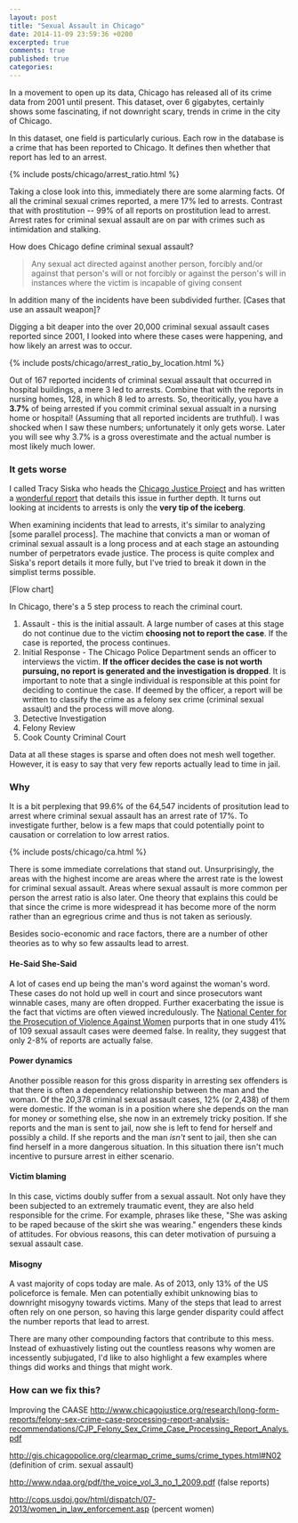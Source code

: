 ```yaml
---
layout: post
title: "Sexual Assault in Chicago"
date: 2014-11-09 23:59:36 +0200
excerpted: true
comments: true
published: true
categories:
---
```


In a movement to open up its data, Chicago has released all of its crime data from 2001 until present. This dataset, over 6 gigabytes, certainly shows some fascinating, if not downright scary, trends in crime in the city of Chicago.

In this dataset, one field is particularly curious. Each row in the database is a crime that has been reported to Chicago. It defines then whether that report has led to an arrest.

{% include posts/chicago/arrest_ratio.html %}

Taking a close look into this, immediately there are some alarming facts. Of all the criminal sexual crimes reported, a mere 17% led to arrests. Contrast that with prostitution -- 99% of all reports on prostitution lead to arrest. Arrest rates for criminal sexual assault are on par with crimes such as intimidation and stalking.

How does Chicago define criminal sexual assault?

> Any sexual act directed against another person, forcibly and/or against that person's will or not forcibly or against the person's will in instances where the victim is incapable of giving consent

In addition many of the incidents have been subdivided further. [Cases that use an assault weapon]?

Digging a bit deaper into the over 20,000 criminal sexual assault cases reported since 2001, I looked into where these cases were happening, and how likely an arrest was to occur.

{% include posts/chicago/arrest_ratio_by_location.html %}

Out of 167 reported incidents of criminal sexual assault that occurred in hospital buildings, a mere 3 led to arrests. Combine that with the reports in nursing homes, 128, in which 8 led to arrests. So, theoritically, you have a __3.7%__ of being arrested if you commit criminal sexual assualt in a nursing home or hospital! (Assuming that all reported incidents are truthful). I was shocked when I saw these numbers; unfortunately it only gets worse. Later you will see why 3.7% is a gross overestimate and the actual number is most likely much lower.

### It gets worse

I called Tracy Siska who heads the [Chicago Justice Project](http://chicagojustice.org/) and has written a [wonderful report](http://www.chicagojustice.org/research/long-form-reports/felony-sex-crime-case-processing-report-analysis-recommendations/CJP_Felony_Sex_Crime_Case_Processing_Report_Analys.pdf) that details this issue in further depth. It turns out looking at incidents to arrests is only the __very tip of the iceberg__. 

When examining incidents that lead to arrests, it's similar to analyzing [some parallel process]. The machine that convicts a man or woman of criminal sexual assault is a long process and at each stage an astounding number of perpetrators evade justice. The process is quite complex and Siska's report details it more fully, but I've tried to break it down in the simplist terms possible.

[Flow chart]

In Chicago, there's a 5 step process to reach the criminal court.

1. Assault - this is the initial assault. A large number of cases at this stage do not continue due to the victim __choosing not to report the case__. If the case is reported, the process continues.
2. Initial Response - The Chicago Police Department sends an officer to interviews the victim. __If the officer decides the case is not worth pursuing, no report is generated and the investigation is dropped__. It is important to note that a single individual is responsible at this point for deciding to continue the case. If deemed by the officer, a report will be written to classify the crime as a felony sex crime (criminal sexual assault) and the process will move along.
3. Detective Investigation
4. Felony Review
5. Cook County Criminal Court

Data at all these stages is sparse and often does not mesh well together. However, it is easy to say that very few reports actually lead to time in jail.

### Why

It is a bit perplexing that 99.6% of the 64,547 incidents of prositution lead to arrest where criminal sexual assault has an arrest rate of 17%. To investigate further, below is a few maps that could potentially point to causation or correlation to low arrest ratios.

{% include posts/chicago/ca.html %}

There is some immediate correlations that stand out. Unsurprisingly, the areas with the highest income are areas where the arrest rate is the lowest for criminal sexual assault. Areas where sexual assault is more common per person the arrest ratio is also later. One theory that explains this could be that since the crime is more widespread it has become more of the norm rather than an egregrious crime and thus is not taken as seriously.

Besides socio-economic and race factors, there are a number of other theories as to why so few assaults lead to arrest.

#### He-Said She-Said
A lot of cases end up being the man's word against the woman's word. These cases do not hold up well in court and since prosecutors want winnable cases, many are often dropped. Further exacerbating the issue is the fact that victims are often viewed incredulously. The [National Center for the Prosecution of Violence Against Women](http://www.ndaa.org/pdf/the_voice_vol_3_no_1_2009.pdf) purports that in one study 41% of 109 sexual assault cases were deemed false. In reality, they suggest that only 2-8% of reports are actually false.

#### Power dynamics
Another possible reason for this gross disparity in arresting sex offenders is that there is often a dependency relationship between the man and the woman. Of the 20,378 criminal sexual assault cases, 12% (or 2,438) of them were domestic. If the woman is in a position where she depends on the man for money or something else, she now in an extremely tricky position. If she reports and the man is sent to jail, now she is left to fend for herself and possibly a child. If she reports and the man *isn't* sent to jail, then she can find herself in a more dangerous situation. In this situation there isn't much incentive to pursure arrest in either scenario.

#### Victim blaming
In this case, victims doubly suffer from a sexual assault. Not only have they been subjected to an extremely traumatic event, they are also held responsible for the crime. For example, phrases like these, "She was asking to be raped because of the skirt she was wearing." engenders these kinds of attitudes. For obvious reasons, this can deter motivation of pursuing a sexual assault case.

#### Misogny
A vast majority of cops today are male. As of 2013, only 13% of the US policeforce is female. Men can potentially exhibit unknowing bias to downright misogyny towards victims. Many of the steps that lead to arrest often rely on one person, so having this large gender disparity could affect the number reports that lead to arrest.

There are many other compounding factors that contribute to this mess. Instead of exhuastively listing out the countless reasons why women are incessently subjugated, I'd like to also highlight a few examples where things did works and things that might work.

### How can we fix this?

Improving the 
CAASE
http://www.chicagojustice.org/research/long-form-reports/felony-sex-crime-case-processing-report-analysis-recommendations/CJP_Felony_Sex_Crime_Case_Processing_Report_Analys.pdf


http://gis.chicagopolice.org/clearmap_crime_sums/crime_types.html#N02 (definition of crim. sexual assault)

http://www.ndaa.org/pdf/the_voice_vol_3_no_1_2009.pdf (false reports)

http://cops.usdoj.gov/html/dispatch/07-2013/women_in_law_enforcement.asp (percent women)

